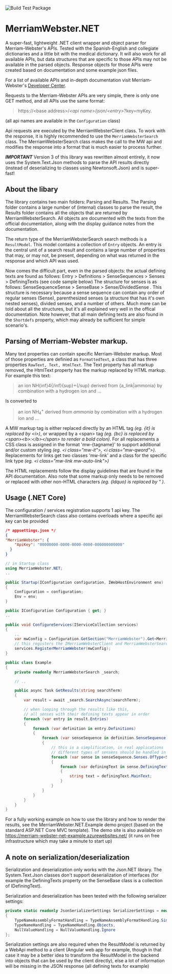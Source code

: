![Build Test Package](https://github.com/HannoZ/MerriamWebster.NET/workflows/Build%20Test%20Package/badge.svg)

# MerriamWebster.NET
A super-fast, lightweight .NET client wrapper and object parser for Merriam-Webster's APIs. Tested with the Spanish-English and collegiate dictionaries and a little bit with the medical dictionary. It will also work for all available APIs, but data structures that are specific to those APIs may not be available in the parsed objects. Response objects for those APIs were created based on documentation and some example json files. 

For a list of available APIs and in-depth documentation visit Merriam-Webster's [Developer Center](https://dictionaryapi.com/).

Requests to the Merriam-Webster APIs are very simple, there is only one GET method, and all APIs use the same format: 
> https://\<base address\>/_\<api name\>_/json/_\<entry\>_?key=myKey. 
> 
 (all api names are available in the `Configuration` class)

Api requests are executed by the MerriamWebsterClient class. To work with the response, it is highly recommended to use the ``MerriamWebsterSearch`` class. The MerriamWebsterSearch class makes the call to the MW api and modifies the response into a format that is much easier to process further. 

***IMPORTANT*** 
Version 3 of this library was rewritten almost entirely, it now uses the System.Text.Json methods to parse the API results directly (instead of deserializing to classes using Newtonsoft.Json) and is super-fast! 

## About the libary
The library contains two main folders: Parsing and Results. The Parsing folder contains a large number of (internal) classes to parse the result, the Results folder contains all the objects that are returned by MerriamWebsterSearch. All objects are documented with the texts from the official documentation, along with the display guidance notes from the documentation.

The return type of the MerriamWebsterSearch search methods is a `ResultModel`. This model contains a collection of `Entry` objects. An entry is the central unit of a search result and contains a large number of properties that may, or may not, be present, depending on what was returned in the response and which API was used. 

Now comes the difficult part, even in the parsed objects: the actual defining texts are found as follows: Entry > Definitions > SenseSequences > Senses > DefiningTexts
(see code sample below) 
The structure for senses is as follows: SenseSequenceSense > SenseBase > Sense/DividedSense . This structure is necessary because a sense sequence can contain any order of regular senses (Sense), parenthesized senses (a structure that has it's own nested senses), divided senses, and a number of others. 
Much more can be told about all the structures, but it's all explained very well in the offical documentation. 
Note however, that all main defining texts are also found in the ``Shortdefs`` property, which may already be sufficient for simple scenario's. 

## Parsing of Merriam-Webster markup. 
Many text properties can contain specific Merriam-Webster markup. Most of those properties are definied as `FormattedText`, a class that has three properties `RawText, Text, HtmlText`. The Text property has all markup removed, the HtmlText property has the markup replaced by HTML markup.
For example this text: 
> an ion NH{inf}4{/inf}{sup}+{/sup} derived from {a_link|ammonia} by combination with a hydrogen ion and ...

Is converted to 
> an ion NH<sub class="mw-inf">4</sub><sup class="mw-sup">+</sup> derived from <i class="mw-link mw-auto-link">ammonia</i> by combination with a hydrogen ion and ...

A MW markup tag is either replaced directly by an HTML tag *(eg. {it} is replaced by \<i>)*, or wrapped by a \<span> tag *(eg. {bc} is replaced by \<span>\<b>:\</b>\</span> to render a bold colon)*. For all replacements a CSS class is assigned in the format 'mw-{tagname}' to support additional and/or custom styling *(eg. \<i class="mw-it">, \<i class="mw-qword">)*. Replacements for links get two classes 'mw-link' and a class for the specific link type *(eg. \<i class="mw-link mw-auto-link">)*
    
The HTML replacements follow the display guidelines that are found in the API documentation. Also note that some markup only needs to be removed or replaced with other non-HTML characters *(eg. {ldquo} is replaced by &#8220; )*.
    
## Usage (.NET Core) 
The configuration / services registration supports 1 api key. 
The MerriamWebsterSearch class also contains overloads where a specific api key can be provided
```JSON
/* appsettings.json */
{
"MerriamWebster": {
    "ApiKey": "00000000-0000-0000-0000-000000000000"
  } 
}
```
``` C#
// in Startup class
using MerriamWebster.NET;
..

public Startup(IConfiguration configuration, IWebHostEnvironment env)
{
    Configuration = configuration;
    Env = env;
}

public IConfiguration Configuration { get; }
..

public void ConfigureServices(IServiceCollection services)
{
    ..
    var mwConfig = Configuration.GetSection("MerriamWebster").Get<MerriamWebsterConfig>();
    // this registers the IMerriamWebsterClient and MerriamWebsterSearch
    services.RegisterMerriamWebster(mwConfig);
}

```

``` C#
public class Example
{
    private readonly MerriamWebsterSearch _search;

    // .. 

    public async Task GetResults(string searchTerm)
    {
        var result = await _search.SearchAsync(searchTerm);

        // when looping through the results like this, 
        // all senses with their defining texts appear in order 
        foreach (var entry in result.Entries)            
        {
            foreach (var definition in entry.Definitions)
            {
                foreach (var senseSequence in definition.SenseSequence)  
                {
                    // this is a simplification, in real applications 
                    // different types of sensens should be handled in different ways
                    foreach (var sense in senseSequence.Senses.OfType<Sense>())
                    {
                        foreach (var definingText in sense.DefiningTexts)
                        {
                            string text = definingText.MainText;
                        }
                    }
                }
            }
        }
    }
}
```
For a fully working example on how to use the library and how to render the results, see the MerriamWebster.NET.Example demo project (based on the standard ASP.NET Core MVC template). The demo site is also available on https://merriam-webster-net-example.azurewebsites.net/ (it runs on free infrastructure which may take a minute to start up)

## A note on serialization/deserialization
Serialization and deserialization only works with the Json.NET library. The System.Text.Json classes don't support deserialization of interfaces (for example the DefiningTexts property on the SenseBase class is a collection of IDefiningText). 

Serialization and deserialization has been tested with the following serializer settings: 
``` C#
private static readonly JsonSerializerSettings SerializerSettings = new JsonSerializerSettings()
{
    TypeNameAssemblyFormatHandling = TypeNameAssemblyFormatHandling.Simple,
    TypeNameHandling = TypeNameHandling.Objects,
    NullValueHandling = NullValueHandling.Ignore
};

```
Serialization settings are also required when the ResultModel is returned by a WebApi method to a client (Angular web app for example, though in that case it may be a better idea to transform the ResultModel in the backend into objects that can be used by the client directly), else a lot of information will be missing in the JSON response (all defining texts for example)
